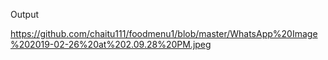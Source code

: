 Output

https://github.com/chaitu111/foodmenu1/blob/master/WhatsApp%20Image%202019-02-26%20at%202.09.28%20PM.jpeg
